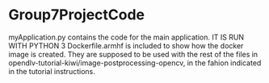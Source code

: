 # Group7ProjectCode
myApplication.py contains the code for the main application. IT IS RUN WITH PYTHON 3
Dockerfile.armhf is included to show how the docker image is created.
They are supposed to be used with the rest of the files in opendlv-tutorial-kiwi/image-postprocessing-opencv,
in the fahion indicated in the tutorial instructions.
